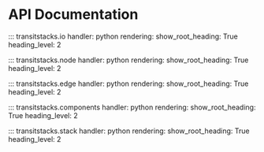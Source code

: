 # API Documentation

::: transitstacks.io
    handler: python
    rendering:
      show_root_heading: True
      heading_level: 2

::: transitstacks.node
    handler: python
    rendering:
      show_root_heading: True
      heading_level: 2

::: transitstacks.edge
    handler: python
    rendering:
      show_root_heading: True
      heading_level: 2

::: transitstacks.components
    handler: python
    rendering:
      show_root_heading: True
      heading_level: 2

::: transitstacks.stack
    handler: python
    rendering:
      show_root_heading: True
      heading_level: 2